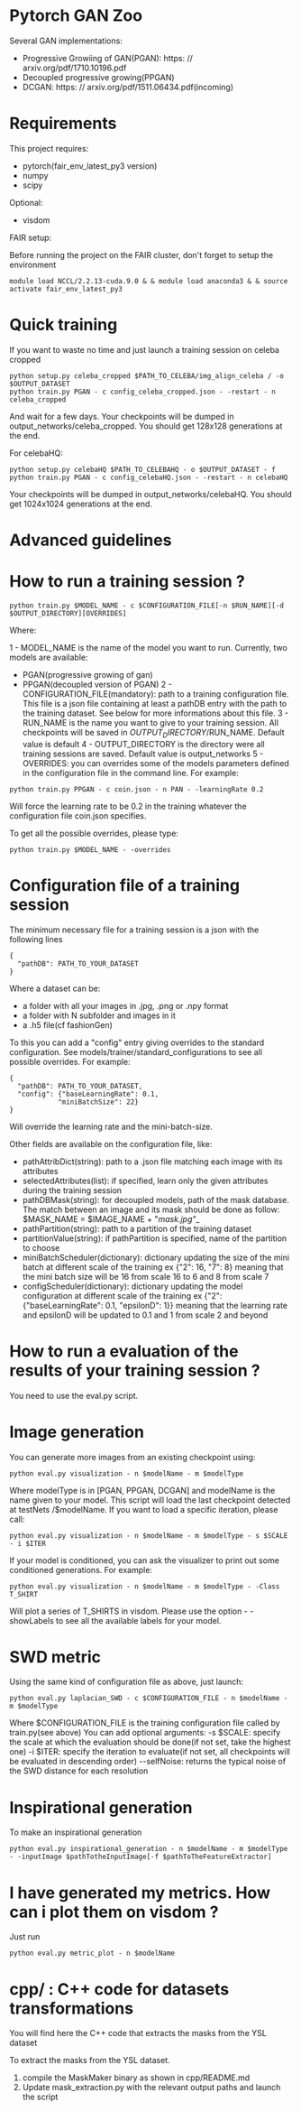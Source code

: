 # Pytorch GAN Zoo

Several GAN implementations:
- Progressive Growiing of GAN(PGAN): https: // arxiv.org/pdf/1710.10196.pdf
- Decoupled progressive growing(PPGAN)
- DCGAN: https: // arxiv.org/pdf/1511.06434.pdf(incoming)

# Requirements

This project requires:
- pytorch(fair_env_latest_py3 version)
- numpy
- scipy

Optional:
- visdom

FAIR setup:

Before running the project on the FAIR cluster, don't forget to setup the environment

```
module load NCCL/2.2.13-cuda.9.0 & & module load anaconda3 & & source activate fair_env_latest_py3
```

# Quick training

If you want to waste no time and just launch a training session on celeba cropped

```
python setup.py celeba_cropped $PATH_TO_CELEBA/img_align_celeba / -o $OUTPUT_DATASET
python train.py PGAN - c config_celeba_cropped.json - -restart - n celeba_cropped
```

And wait for a few days. Your checkpoints will be dumped in output_networks/celeba_cropped. You should get 128x128 generations at the end.

For celebaHQ:

```
python setup.py celebaHQ $PATH_TO_CELEBAHQ - o $OUTPUT_DATASET - f
python train.py PGAN - c config_celebaHQ.json - -restart - n celebaHQ
```

Your checkpoints will be dumped in output_networks/celebaHQ. You should get 1024x1024 generations at the end.

# Advanced guidelines

# How to run a training session ?

```
python train.py $MODEL_NAME - c $CONFIGURATION_FILE[-n $RUN_NAME][-d $OUTPUT_DIRECTORY][OVERRIDES]
```

Where:

1 - MODEL_NAME is the name of the model you want to run. Currently, two models are available:
  - PGAN(progressive growing of gan)
  - PPGAN(decoupled version of PGAN)
2 - CONFIGURATION_FILE(mandatory): path to a training configuration file. This file is a json file containing at least a pathDB entry with the path to the training dataset. See below for more informations about this file.
3 - RUN_NAME is the name you want to give to your training session. All checkpoints will be saved in $OUTPUT_DIRECTORY /$RUN_NAME. Default value is default
4 - OUTPUT_DIRECTORY is the directory were all training sessions are saved. Default value is output_networks
5 - OVERRIDES: you can overrides some of the models parameters defined in the configuration file in the command line. For example:

```
python train.py PPGAN - c coin.json - n PAN - -learningRate 0.2
```

Will force the learning rate to be 0.2 in the training whatever the configuration file coin.json specifies.

To get all the possible overrides, please type:

```
python train.py $MODEL_NAME - -overrides
```

# Configuration file of a training session

The minimum necessary file for a training session is a json with the following lines

```
{
  "pathDB": PATH_TO_YOUR_DATASET
}
```

Where a dataset can be:
- a folder with all your images in .jpg, .png or .npy format
- a folder with N subfolder and images in it
- a .h5 file(cf fashionGen)

To this you can add a "config" entry giving overrides to the standard configuration. See models/trainer/standard_configurations to see all possible overrides. For example:

```
{
  "pathDB": PATH_TO_YOUR_DATASET,
  "config": {"baseLearningRate": 0.1,
            "miniBatchSize": 22}
}
```

Will override the learning rate and the mini-batch-size.

Other fields are available on the configuration file, like:
- pathAttribDict(string): path to a .json file matching each image with its attributes
- selectedAttributes(list): if specified, learn only the given attributes during the training session
- pathDBMask(string): for decoupled models, path of the mask database. The match between an image and its mask should be done as follow: $MASK_NAME = $IMAGE_NAME + "_mask.jpg"__
- pathPartition(string): path to a partition of the training dataset
- partitionValue(string): if pathPartition is specified, name of the partition to choose
- miniBatchScheduler(dictionary): dictionary updating the size of the mini batch at different scale of the training
                                  ex {"2": 16, "7": 8} meaning that the mini batch size will be 16 from scale 16 to 6 and 8 from scale 7
- configScheduler(dictionary): dictionary updating the model configuration at different scale of the training
                                ex {"2": {"baseLearningRate": 0.1, "epsilonD": 1}} meaning that the learning rate and epsilonD will be updated to 0.1 and 1 from scale 2 and beyond

# How to run a evaluation of the results of your training session ?

You need to use the eval.py script.

# Image generation

You can generate more images from an existing checkpoint using:
```
python eval.py visualization - n $modelName - m $modelType
```

Where modelType is in [PGAN, PPGAN, DCGAN] and modelName is the name given to your model. This script will load the last checkpoint detected at testNets /$modelName. If you want to load a specific iteration, please call:

```
python eval.py visualization - n $modelName - m $modelType - s $SCALE - i $ITER
```

If your model is conditioned, you can ask the visualizer to print out some conditioned generations. For example:

```
python eval.py visualization - n $modelName - m $modelType - -Class T_SHIRT
```

Will plot a series of T_SHIRTS in visdom. Please use the option - -showLabels to see all the available labels for your model.

# SWD metric

Using the same kind of configuration file as above, just launch:

```
python eval.py laplacian_SWD - c $CONFIGURATION_FILE - n $modelName - m $modelType
```
Where $CONFIGURATION_FILE is the training configuration file called by train.py(see above)
You can add optional arguments:
-s $SCALE: specify the scale at which the evaluation should be done(if not set, take the highest one)
-i $ITER: specify the iteration to evaluate(if not set, all checkpoints will be evaluated in descending order)
--selfNoise: returns the typical noise of the SWD distance for each resolution

# Inspirational generation

To make an inspirational generation

```
python eval.py inspirational_generation - n $modelName - m $modelType - -inputImage $pathTotheInputImage[-f $pathToTheFeatureExtractor]
```

# I have generated my metrics. How can i plot them on visdom ?

Just run
```
python eval.py metric_plot - n $modelName
```

# cpp/ : C++ code for datasets transformations

You will find here the C++ code that extracts the masks from the YSL dataset

To extract the masks from the YSL dataset.

1) compile the MaskMaker binary as shown in cpp/README.md
2) Update mask_extraction.py with the relevant output paths and launch the script
